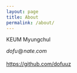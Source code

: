 ```yaml
---
layout: page
title: About
permalink: /about/
---
```

<script>
  MathJax = {
    tex: {
      inlineMath: [['$', '$']]
    }
  };
</script>
<script type="text/javascript" id="MathJax-script" async src="https://cdn.jsdelivr.net/npm/mathjax@3/es5/tex-mml-chtml.js">
</script>

KEUM Myungchul

$dofu\!\mathbin{@}\!nate_\cdot com$

<https://github.com/dofuuz>
